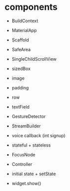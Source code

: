 # components

- BuildContext
- MaterialApp
- Scaffold
- SafeArea
- SingleChildScrollView
- sizedBox
- image
- padding
- row
- textField
- GestureDetector
- StreamBuilder

- voice callback (int signup)
- stateful + stateless
- FocusNode
- Controller
- initial state + setState
- widget.show()
